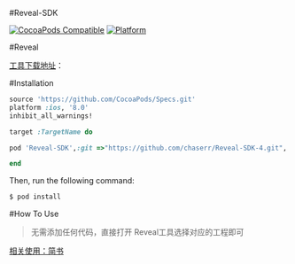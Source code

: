 #Reveal-SDK

[![CocoaPods Compatible](https://img.shields.io/cocoapods/v/AFNetworking.svg)](https://img.shields.io/cocoapods/v/AFNetworking.svg)
[![Platform](https://img.shields.io/cocoapods/p/AFNetworking.svg?style=flat)](http://cocoadocs.org/docsets/AFNetworking)

#Reveal

[工具下载地址](http://download.csdn.net/detail/tx874828503/9831082)：


#Installation
```ruby
source 'https://github.com/CocoaPods/Specs.git'
platform :ios, '8.0'
inhibit_all_warnings!

target :TargetName do

pod 'Reveal-SDK',:git =>"https://github.com/chaserr/Reveal-SDK-4.git", :configurations => ['Debug']

end
```
Then, run the following command:

```bash
$ pod install
```
#How To Use
>无需添加任何代码，直接打开 Reveal工具选择对应的工程即可

[相关使用：简书](http://www.jianshu.com/p/e1f39f9a3653)


